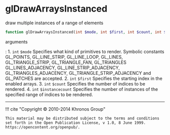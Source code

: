 # glDrawArraysInstanced
draw multiple instances of a range of elements

```php
function glDrawArraysInstanced(int $mode, int $first, int $count, int $instancecount) : void
```



arguments

:    1. `int` `$mode` Specifies what kind of primitives to render. Symbolic
    constants <constant>GL_POINTS</constant>, <constant>GL_LINE_STRIP</constant>,
    <constant>GL_LINE_LOOP</constant>, <constant>GL_LINES</constant>,
    <constant>GL_TRIANGLE_STRIP</constant>, <constant>GL_TRIANGLE_FAN</constant>,
    <constant>GL_TRIANGLES</constant> <constant>GL_LINES_ADJACENCY</constant>,
    <constant>GL_LINE_STRIP_ADJACENCY</constant>,
    <constant>GL_TRIANGLES_ADJACENCY</constant>,
    <constant>GL_TRIANGLE_STRIP_ADJACENCY</constant> and
    <constant>GL_PATCHES</constant> are accepted.
    2. `int` `$first` Specifies the starting index in the enabled arrays.
    3. `int` `$count` Specifies the number of indices to be rendered.
    4. `int` `$instancecount` Specifies the number of instances of the specified
    range of indices to be rendered.



---
     

!!! cite "Copyright © 2010-2014 Khronos Group"

    This material may be distributed subject to the terms and conditions set forth in the Open Publication License, v 1.0, 8 June 1999. https://opencontent.org/openpub/.